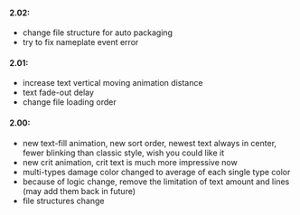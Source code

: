 #### 2.02:
* change file structure for auto packaging
* try to fix nameplate event error

#### 2.01:
* increase text vertical moving animation distance
* text fade-out delay
* change file loading order

#### 2.00:
* new text-fill animation, new sort order, newest text always in center, fewer blinking than classic style, wish you could like it
* new crit animation, crit text is much more impressive now
* multi-types damage color changed to average of each single type color
* because of logic change, remove the limitation of text amount and lines (may add them back in future)  
* file structures change
